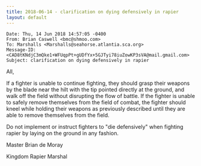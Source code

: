 ```yaml
---
title: 2018-06-14 - clarification on dying defensively in rapier
layout: default
---
```


```
Date: Thu, 14 Jun 2018 14:57:05 -0400
From: Brian Caswell <bmc@shmoo.com>
To: Marshalls <Marshalls@seahorse.atlantia.sca.org>
Message-ID: <CAD8tKNdjC3mQke1+WFUqpPt+gUDfYx+5GJTyi78iuZowKP3sVA@mail.gmail.com>
Subject: clarification on dying defensively in rapier
```

All,

If a fighter is unable to continue fighting, they should grasp their weapons by the blade near the hilt with the tip pointed directly at the ground, and walk off the field without disrupting the flow of battle.  If the fighter is unable to safely remove themselves from the field of combat, the fighter should kneel while holding their weapons as previously described until they are able to remove themselves from the field.

Do not implement or instruct fighters to "die defensively" when fighting rapier by laying on the ground in any fashion.

Master Brian de Moray

Kingdom Rapier Marshal

